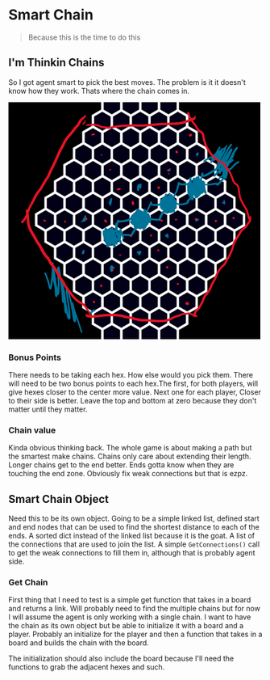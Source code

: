 # Smart Chain

> Because this is the time to do this

## I'm Thinkin Chains

So I got agent smart to pick the best moves. The problem is it it doesn't know how they work. Thats where the chain comes in.

![Chain with bonus points hex](/wiki/images/TheChain.png)

### Bonus Points

There needs to be taking each hex. How else would you pick them. There will need to be two bonus points to each hex.The first, for both players, will give hexes closer to the center more value. Next one for each player, Closer to their side is better. Leave the top and bottom at zero because they don't matter until they matter.

### Chain value

Kinda obvious thinking back. The whole game is about making a path but the smartest make chains. Chains only care about extending their length. Longer chains get to the end better. Ends gotta know when they are touching the end zone. Obviously fix weak connections but that is ezpz.  

## Smart Chain Object

Need this to be its own object. Going to be a simple linked list, defined start and end nodes that can be used to find the shortest distance to each of the ends. A sorted dict instead of the linked list because it is the goat. A list of the connections that are used to join the list. A simple `GetConnections()` call to get the weak connections to fill them in, although that is probably agent side.

### Get Chain

First thing that I need to test is a simple get function that takes in a board and returns a link. Will probably need to find the multiple chains but for now I will assume the agent is only working with a single chain. I want to have the chain as its own object but be able to initialize it with a board and a player. Probably an initialize for the player and then a function that takes in a board and builds the chain with the board.

The initialization should also include the board because I'll need the functions to grab the adjacent hexes and such.
